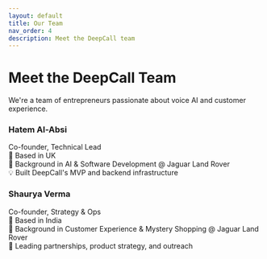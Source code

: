 ```yaml
---
layout: default
title: Our Team
nav_order: 4
description: Meet the DeepCall team
---
```


# Meet the DeepCall Team

We're a team of entrepreneurs passionate about voice AI and customer experience.

### Hatem Al-Absi
Co-founder, Technical Lead  
📍 Based in UK  
🚗 Background in AI & Software Development @ Jaguar Land Rover  
💡 Built DeepCall's MVP and backend infrastructure

### Shaurya Verma
Co-founder, Strategy & Ops  
📍 Based in India  
🚗 Background in Customer Experience & Mystery Shopping @ Jaguar Land Rover  
🎯 Leading partnerships, product strategy, and outreach